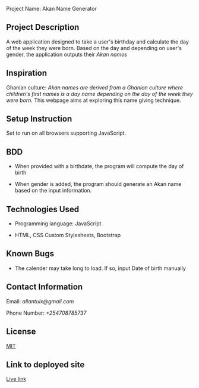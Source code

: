  Project Name: Akan Name Generator

## Project Description

A web application designed to take a user's birthday and calculate the day of the week they were born. Based on the day and depending on user's gender, the application outputs their *Akan names*

## Inspiration

Ghanian culture: _Akan names are derived from a Ghanian culture where children's first names is a day name depending on the day of the week they were born._ This webpage aims at exploring this name giving technique.

## Setup Instruction

Set to run on all browsers supporting JavaScript.

## BDD

- When provided with a birthdate, the program will compute the day of birth

- When gender is added, the program should generate an Akan name based on the input information.

## Technologies Used

- Programming language: JavaScript

- HTML, CSS Custom Stylesheets, Bootstrap

## Known Bugs

- The calender may take long to load. If so, input Date of birth manually

## Contact Information

Email: _allantuix@gmail.com_

Phone Number: _+254708785737_

## License

[MIT](https://raw.githubusercontent.com/Allantuikong/delani-studio/master/LICENSE)

## Link to deployed site

[Live link](<https://allantuikong.github.io/akan-name-generator/>)
